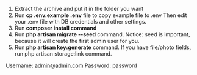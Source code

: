 
1. Extract the archive and put it in the folder you want
2. Run <b>cp .env.example .env</b> file to copy example file to .env 
Then edit your .env file with DB credentials and other settings.
3. Run <b>composer install command</b>
4. Run <b>php artisan migrate --seed</b> command. 
Notice: seed is important, because it will create the first admin user for you.
5. Run <b>php artisan key:generate</b> command.
If you have file/photo fields, run php artisan storage:link command.

Username:	admin@admin.com
Password:	password
